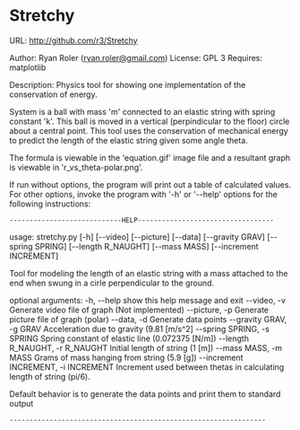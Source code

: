Stretchy
========

URL: http://github.com/r3/Stretchy

Author: Ryan Roler (ryan.roler@gmail.com)
License: GPL 3
Requires: matplotlib

Description:
Physics tool for showing one implementation of the conservation of energy.

System is a ball with mass 'm' connected to an elastic string with spring
constant 'k'. This ball is moved in a vertical (perpindicular to the floor)
circle about a central point. This tool uses the conservation of mechanical
energy to predict the length of the elastic string given some angle theta.

The formula is viewable in the 'equation.gif' image file and a resultant graph
is viewable in 'r_vs_theta-polar.png'.

If run without options, the program will print out a table of calculated
values. For other options, invoke the program with '-h' or '--help' options
for the following instructions:

    ----------------------------HELP----------------------------------
    
usage: stretchy.py [-h] [--video] [--picture] [--data] [--gravity GRAV]
                   [--spring SPRING] [--length R_NAUGHT] [--mass MASS]
                   [--increment INCREMENT]

Tool for modeling the length of an elastic string with a mass attached to the
end when swung in a cirle perpendicular to the ground.

optional arguments:
  -h, --help            show this help message and exit
  --video, -v           Generate video file of graph (Not implemented)
  --picture, -p         Generate picture file of graph (polar)
  --data, -d            Generate data points
  --gravity GRAV, -g GRAV
                        Acceleration due to gravity (9.81 [m/s^2]
  --spring SPRING, -s SPRING
                        Spring constant of elastic line (0.072375 [N/m])
  --length R_NAUGHT, -r R_NAUGHT
                        Initial length of string (1 [m])
  --mass MASS, -m MASS  Grams of mass hanging from string (5.9 [g])
  --increment INCREMENT, -i INCREMENT
                        Increment used between thetas in calculating length of
                        string (pi/6).

Default behavior is to generate the data points and print them to standard
output

    ----------------------------------------------------------------
